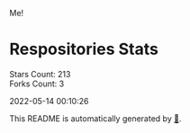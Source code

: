 Me!

# Respositories Stats
Stars Count: 213  
Forks Count: 3

2022-05-14 00:10:26  

This README is automatically generated by [🐰](https://github.com/rnitta/rnitta).
